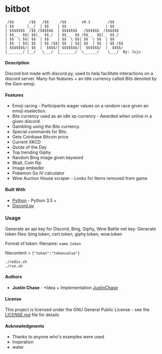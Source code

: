 # bitbot
```
 /$$       /$$   /$$     /$$       v0.1        /$$    
| $$      |__/  | $$    | $$                  | $$    
| $$$$$$$  /$$ /$$$$$$  | $$$$$$$   /$$$$$$  /$$$$$$  
| $$__  $$| $$|_  $$_/  | $$__  $$ /$$__  $$|_  $$_/  
| $$  \ $$| $$  | $$    | $$  \ $$| $$  \ $$  | $$    
| $$  | $$| $$  | $$ /$$| $$  | $$| $$  | $$  | $$ /$$
| $$$$$$$/| $$  |  $$$$/| $$$$$$$/|  $$$$$$/  |  $$$$/
|_______/ |__/   \___/  |_______/  \______/    \___/  By: Juju                                                  
```
#### Description
Discord bot made with discord.py, used to help facilitate interactions on a discord server.
Many fun features + an Idle currency called Bits denoted by the Gem emoji.

#### Features
- Emoji racing - Participants wager values on a random race given an emoji eselection.
- Bits currency used as an idle xp currency - Awarded when online in a given discord.
- Gambling using the Bits currency.
- Special commands for Bits.
- Gets Coinbase Bitcoin price
- Current XKCD
- Quote of the Day
- Top trending Giphy
- Random Bing image given keyword
- 8ball, Coin flip
- Image embeder
- Pokemon Go IV calculator
- Wow Auction House scraper - Looks for Items removed from game

#### Built With
* [Python](https://www.python.org/) - Python 3.5 +
* [Discord.py](https://discordpy.readthedocs.io/en/latest/)

### Usage
Generate an api key for Discord, Bing, Giphy, Wow Battle net key. Generate token files: bing.token, cert.token, giphy.token, wow.token

Format of token: filename: ```name.token ```


filecontent = ```{"token":"tokenvalue"}```
```
./redis.sh
./run.sh
```

#### Authors

* **Justin Chase** - *Idea + Implementation [JustinChase](https://github.com/jujum4n)

#### License

This project is licensed under the GNU General Public License - see the [LICENSE.md](LICENSE.md) file for details

#### Acknowledgments
* Thanks to anyone who's examples were used
* Inspiration
* water

